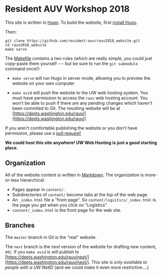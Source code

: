 # Resident AUV Workshop 2018

This site is written in [Hugo](https://gohugo.io).   To build the website, first [install Hugo](https://gohugo.io/getting-started/installing/).

Then:

    git clone https://github.com/resident-auv/rauv2018_website.git
    cd rauv2018_website
    make serve

The [Makefile](Makefile) contains a two rules (which are really simple, you could just copy-paste them yourself --- but be sure to run the `git submodule` command once!):

  - `make serve` will run Hugo in server mode,
    allowing you to preview the website on your own computer

  - `make ovid` will push the website to the UW web hosting system.   You must have permission to access the `rauv` web hosting account.  You won't be able to push if there are any pending changes which haven't been commited to Git.
    The resulting website will be at [https://depts.washington.edu/rauv/](https://depts.washington.edu/rauv/)

If you aren't comfortable publishing the website or you don't have permission, please use a [pull request!](https://help.github.com/articles/about-pull-requests/)

__We could host this site anywhere!  UW Web Hosting is just a good starting place.__

## Organization

All of the website content is written in [Markdown](https://daringfireball.net/projects/markdown/).  The organization is more-or-less hierarchical:

- Pages appear in `content/`.
- Subdirectories of `content/` become tabs at the top of the web page.
- An `_index.html` file a  "front page".  So `content/logistics/_index.html` is the page you get when you click on "Logistics".
- `content/_index.html` is the front page for the web site.

## Branches

The `master` branch in Git is the "real" website.

The `next` branch is the _next_ version of the website for drafting new content, etc.   If you `make ovid` is will publish to [https://depts.washington.edu/rauv/next/](https://depts.washington.edu/rauv/next/).   This site is _only available to people with a UW NetID_  (and we could make it even more restrictive....)


<!-- ## [Projects Folder](projects) -->
